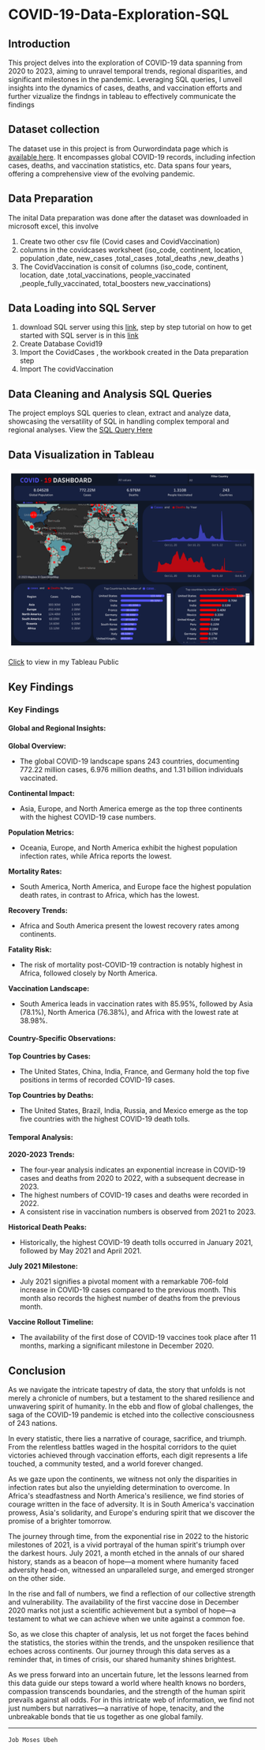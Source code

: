 # COVID-19-Data-Exploration-SQL

## Introduction
This project delves into the exploration of COVID-19 data spanning from 2020 to 2023, aiming to unravel temporal trends, regional disparities, and significant milestones in the pandemic. Leveraging SQL queries, I unveil insights into the dynamics of cases, deaths, and vaccination efforts and further vizualize the findngs in tableau to effectively communicate the findings

## Dataset collection
The dataset use in this project is from Ourwordindata page which is  [available here](https://ourworldindata.org/coronavirus). It encompasses global COVID-19 records, including infection cases, deaths, and vaccination statistics, etc. Data spans four years, offering a comprehensive view of the evolving pandemic.

## Data Preparation
The inital Data preparation was done after the dataset was downloaded in microsoft excel, this involve
1. Create two other csv file (Covid cases and CovidVaccination)
2. columns in the covidcases worksheet  (iso_code,	continent,	location,	population	,date,	new_cases	,total_cases	    ,total_deaths	,new_deaths ) 
3. The CovidVaccination is consit of columns (iso_code,	continent,	location,	date	,total_vaccinations,	people_vaccinated	,people_fully_vaccinated,	total_boosters	new_vaccinations)

## Data Loading into SQL Server
1. download SQL server using this [link](https://www.microsoft.com/en-us/sql-server/sql-server-downloads), step by step tutorial on how to get started with SQL server is in this [link](https://www.sqlservertutorial.net/install-sql-server/)
2. Create Database Covid19
3. Import the CovidCases , the workbook created in the Data preparation step
4. Import The covidVaccination



## Data Cleaning and Analysis SQL Queries
The project employs SQL queries to clean, extract and analyze data, showcasing the versatility of SQL in handling complex temporal and regional analyses.
View the [SQL Query Here](https://github.com/job-moses/COVID-19-Data-Exploration-SQL/blob/main/COVID%20Portfolio%20Project%20-%20Data%20Exploration.sql)

## Data Visualization in Tableau

![](COVID19DASHBOARD.png)

[Click](https://public.tableau.com/app/profile/job.moses/viz/Covid19Dashboard_17024391109300/COVID19DASHBOARD) to view in my Tableau Public 
## Key Findings


### Key Findings

#### Global and Regional Insights:

**Global Overview:**
- The global COVID-19 landscape spans 243 countries, documenting 772.22 million cases, 6.976 million deaths, and 1.31 billion individuals vaccinated.

**Continental Impact:**
- Asia, Europe, and North America emerge as the top three continents with the highest COVID-19 case numbers.

**Population Metrics:**
- Oceania, Europe, and North America exhibit the highest population infection rates, while Africa reports the lowest.

**Mortality Rates:**
- South America, North America, and Europe face the highest population death rates, in contrast to Africa, which has the lowest.

**Recovery Trends:**
- Africa and South America present the lowest recovery rates among continents.

**Fatality Risk:**
- The risk of mortality post-COVID-19 contraction is notably highest in Africa, followed closely by North America.

**Vaccination Landscape:**
- South America leads in vaccination rates with 85.95%, followed by Asia (78.1%), North America (76.38%), and Africa with the lowest rate at 38.98%.

#### Country-Specific Observations:

**Top Countries by Cases:**
- The United States, China, India, France, and Germany hold the top five positions in terms of recorded COVID-19 cases.

**Top Countries by Deaths:**
- The United States, Brazil, India, Russia, and Mexico emerge as the top five countries with the highest COVID-19 death tolls.

#### Temporal Analysis:

**2020-2023 Trends:**
- The four-year analysis indicates an exponential increase in COVID-19 cases and deaths from 2020 to 2022, with a subsequent decrease in 2023.
- The highest numbers of COVID-19 cases and deaths were recorded in 2022.
- A consistent rise in vaccination numbers is observed from 2021 to 2023.

**Historical Death Peaks:**
- Historically, the highest COVID-19 death tolls occurred in January 2021, followed by May 2021 and April 2021.

**July 2021 Milestone:**
- July 2021 signifies a pivotal moment with a remarkable 706-fold increase in COVID-19 cases compared to the previous month. This month also records the highest number of deaths from the previous month.

**Vaccine Rollout Timeline:**
- The availability of the first dose of COVID-19 vaccines took place after 11 months, marking a significant milestone in December 2020.


## Conclusion

As we navigate the intricate tapestry of data, the story that unfolds is not merely a chronicle of numbers, but a testament to the shared resilience and unwavering spirit of humanity. In the ebb and flow of global challenges, the saga of the COVID-19 pandemic is etched into the collective consciousness of 243 nations.

In every statistic, there lies a narrative of courage, sacrifice, and triumph. From the relentless battles waged in the hospital corridors to the quiet victories achieved through vaccination efforts, each digit represents a life touched, a community tested, and a world forever changed.

As we gaze upon the continents, we witness not only the disparities in infection rates but also the unyielding determination to overcome. In Africa's steadfastness and North America's resilience, we find stories of courage written in the face of adversity. It is in South America's vaccination prowess, Asia's solidarity, and Europe's enduring spirit that we discover the promise of a brighter tomorrow.

The journey through time, from the exponential rise in 2022 to the historic milestones of 2021, is a vivid portrayal of the human spirit's triumph over the darkest hours. July 2021, a month etched in the annals of our shared history, stands as a beacon of hope—a moment where humanity faced adversity head-on, witnessed an unparalleled surge, and emerged stronger on the other side.

In the rise and fall of numbers, we find a reflection of our collective strength and vulnerability. The availability of the first vaccine dose in December 2020 marks not just a scientific achievement but a symbol of hope—a testament to what we can achieve when we unite against a common foe.

So, as we close this chapter of analysis, let us not forget the faces behind the statistics, the stories within the trends, and the unspoken resilience that echoes across continents. Our journey through this data serves as a reminder that, in times of crisis, our shared humanity shines brightest.

As we press forward into an uncertain future, let the lessons learned from this data guide our steps toward a world where health knows no borders, compassion transcends boundaries, and the strength of the human spirit prevails against all odds. For in this intricate web of information, we find not just numbers but narratives—a narrative of hope, tenacity, and the unbreakable bonds that tie us together as one global family.

----------------------------------------------------------------------------------------------------------------------------------------
`Job Moses Ubeh`
